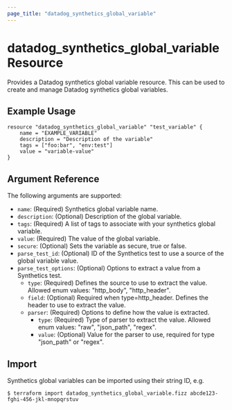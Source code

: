 ```yaml
---
page_title: "datadog_synthetics_global_variable"
---
```


# datadog_synthetics_global_variable Resource

Provides a Datadog synthetics global variable resource. This can be used to create and manage Datadog synthetics global variables.

## Example Usage

```hcl
resource "datadog_synthetics_global_variable" "test_variable" {
    name = "EXAMPLE_VARIABLE"
    description = "Description of the variable"
    tags = ["foo:bar", "env:test"]
    value = "variable-value"
}
```

## Argument Reference

The following arguments are supported:

-   `name`: (Required) Synthetics global variable name.
-   `description`: (Optional) Description of the global variable.
-   `tags`: (Required) A list of tags to associate with your synthetics global variable.
-   `value`: (Required) The value of the global variable.
-   `secure`: (Optional) Sets the variable as secure, true or false.
-   `parse_test_id`: (Optional) ID of the Synthetics test to use a source of the global variable value.
-   `parse_test_options`: (Optional) Options to extract a value from a Synthetics test.
    -   `type`: (Required) Defines the source to use to extract the value. Allowed enum values: "http_body", "http_header".
    -   `field`: (Optional) Required when type=http_header. Defines the header to use to extract the value.
    -   `parser`: (Required) Options to define how the value is extracted.
        -   `type`: (Required) Type of parser to extract the value. Allowed enum values: "raw", "json_path", "regex".
        -   `value`: (Optional) Value for the parser to use, required for type "json_path" or "regex".


## Import

Synthetics global variables can be imported using their string ID, e.g.

```
$ terraform import datadog_synthetics_global_variable.fizz abcde123-fghi-456-jkl-mnopqrstuv
```
